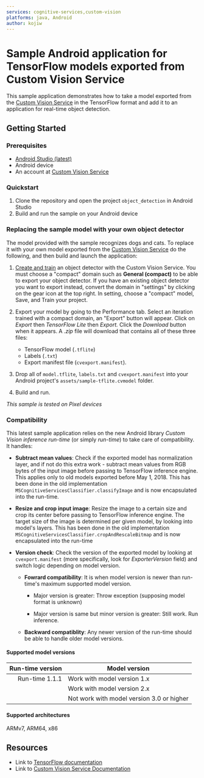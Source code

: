 ```yaml
---
services: cognitive-services,custom-vision
platforms: java, Android
author: kojiw
---
```


# Sample Android application for TensorFlow models exported from Custom Vision Service

This sample application demonstrates how to take a model exported from the [Custom Vision Service](https://www.customvision.ai) in the TensorFlow format and add it to an application for real-time object detection. 

## Getting Started

### Prerequisites

- [Android Studio (latest)](https://developer.android.com/studio/index.html)
- Android device
- An account at [Custom Vision Service](https://www.customvision.ai) 


### Quickstart

1. Clone the repository and open the project `object_detection` in Android Studio
2. Build and run the sample on your Android device


### Replacing the sample model with your own object detector
The model provided with the sample recognizes dogs and cats. To replace it with your own model exported from the [Custom Vision Service](https://www.customvision.ai) do the following, and then build and launch the application:

  1. [Create and train](https://docs.microsoft.com/en-us/azure/cognitive-services/custom-vision-service/get-started-build-detector) an object detector with the Custom Vision Service. You must choose a "compact" domain such as **General (compact)** to be able to export your object detector. If you have an existing object detector you want to export instead, convert the domain in "settings" by clicking on the gear icon at the top right. In setting, choose a "compact" model, Save, and Train your project.

  2. Export your model by going to the Performance tab. Select an iteration trained with a compact domain, an "Export" button will appear. Click on *Export* then *TensorFlow Lite* then *Export.* Click the *Download* button when it appears. A *.zip* file will download that contains all of these three files:
      - TensorFlow model (`.tflite`)
      - Labels (`.txt`)
      - Export manifest file (`cvexport.manifest`).

  3. Drop all of `model.tflite`, `labels.txt` and `cvexport.manifest` into your Android project's `assets/sample-tflite.cvmodel` folder.

  4. Build and run.

*This sample is tested on Pixel devices*


### Compatibility

This latest sample application relies on the new Android library *Custom Vision inference run-time* (or simply *run-time*) to take care of compatibility. It handles:

- __Subtract mean values__: Check if the exported model has normalization layer, and if not do this extra work - subtract mean values from RGB bytes of the input image before passing to TensorFlow inference engine. This applies only to old models exported before May 1, 2018. This has been done in the old implementation `MSCognitiveServicesClassifier.classifyImage` and is now encapsulated into the run-time.

- __Resize and crop input image__: Resize the image to a certain size and crop its center before passing to TensorFlow inference engine. The target size of the image is determined per given model, by looking into model's layers. This has been done in the old implementation `MSCognitiveServicesClassifier.cropAndRescaleBitmap` and is now encapsulated into the run-time

- __Version check__: Check the version of the exported model by looking at `cvexport.manifest` (more specifically, look for *ExporterVersion* field) and switch logic depending on model version.

    - __Fowrard compatibility__: It is when model version is newer than run-time's maximum supported model version.
    
        - Major version is greater: Throw exception (supposing model format is unknown)

        - Major version is same but minor version is greater: Still work. Run inference.

    - __Backward compatiblity__: Any newer version of the run-time should be able to handle older model versions.

#### Supported model versions

| Run-time version  | Model version |
|--:                |--             |
| Run-time 1.1.1    | Work with model version 1.x |
|                   | Work with model version 2.x |
|                   | Not work with model version 3.0 or higher |

#### Supported architectures

ARMv7, ARM64, x86

## Resources
- Link to [TensorFlow documentation](https://www.tensorflow.org/mobile/)
- Link to [Custom Vision Service Documentation](https://docs.microsoft.com/en-us/azure/cognitive-services/custom-vision-service/home)

